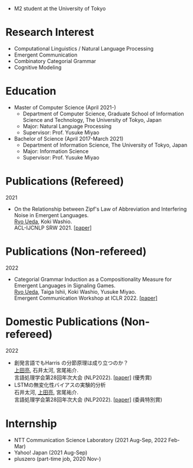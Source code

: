 - M2 student at the University of Tokyo

# Research Interest
- Computational Linguistics / Natural Language Processing
- Emergent Communication
- Combinatory Categorial Grammar
- Cognitive Modeling

# Education
- Master of Computer Science (April 2021-)
  - Department of Computer Science, Graduate School of Information Science and Technology, The University of Tokyo, Japan
  - Major: Natural Language Processing
  - Supervisor: Prof. Yusuke Miyao
- Bachelor of Science (April 2017-March 2021)
  - Department of Information Science, The University of Tokyo, Japan
  - Major: Information Science
  - Supervisor: Prof. Yusuke Miyao

# Publications (Refereed)
2021
- On the Relationship between Zipf's Law of Abbreviation and Interfering Noise in Emergent Languages.\
  <u>Ryo Ueda</u>, Koki Washio.\
  ACL-IJCNLP SRW 2021.
  [[paper]](https://aclanthology.org/2021.acl-srw.6/)

# Publications (Non-refereed)
2022
- Categorial Grammar Induction as a Compositionality Measure for Emergent Languages in Signaling Games.\
  <u>Ryo Ueda</u>, Taiga Ishii, Koki Washio, Yusuke Miyao.\
  Emergent Communication Workshop at ICLR 2022.
  [[paper]](https://openreview.net/forum?id=Sbgb7b0Q-5)

# Domestic Publications (Non-refereed)
2022
- 創発言語でもHarris の分節原理は成り立つのか？\
  <u>上田亮</u>, 石井太河, 宮尾祐介.\
  言語処理学会第28回年次大会 (NLP2022).
  [[paper]](https://www.anlp.jp/proceedings/annual_meeting/2022/pdf_dir/D7-4.pdf)
  (優秀賞)
- LSTMの無変化性バイアスの実験的分析\
  石井太河, <u>上田亮</u>, 宮尾祐介.\
  言語処理学会第28回年次大会 (NLP2022).
  [[paper]](https://www.anlp.jp/proceedings/annual_meeting/2022/pdf_dir/PH4-7.pdf)
  (委員特別賞)

# Internship
- NTT Communication Science Laboratory (2021 Aug-Sep, 2022 Feb-Mar)
- Yahoo! Japan (2021 Aug-Sep)
- pluszero (part-time job, 2020 Nov-)
